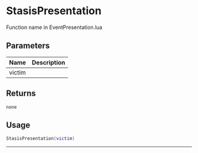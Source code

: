 # StasisPresentation

Function name in EventPresentation.lua

## Parameters

| Name   | Description |
| ------ | ----------- |
| victim |             |

## Returns

`none`

## Usage

```lua
StasisPresentation(victim)
```

---
